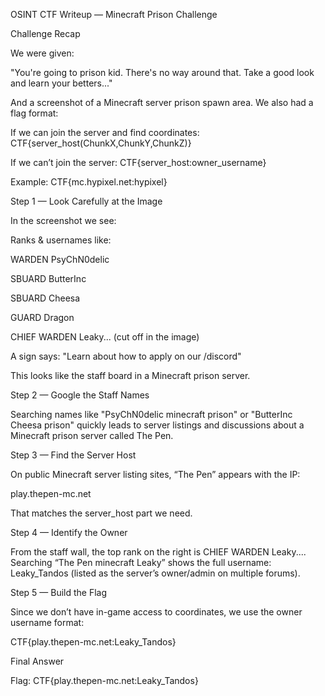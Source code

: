 OSINT CTF Writeup — Minecraft Prison Challenge

Challenge Recap

We were given:

"You're going to prison kid. There's no way around that. Take a good look and learn your betters..."

And a screenshot of a Minecraft server prison spawn area.
We also had a flag format:

If we can join the server and find coordinates:
CTF{server_host(ChunkX,ChunkY,ChunkZ)}

If we can’t join the server:
CTF{server_host:owner_username}

Example:
CTF{mc.hypixel.net:hypixel}

Step 1 — Look Carefully at the Image

In the screenshot we see:

Ranks & usernames like:

WARDEN PsyChN0delic

SBUARD ButterInc

SBUARD Cheesa

GUARD Dragon

CHIEF WARDEN Leaky... (cut off in the image)

A sign says:
"Learn about how to apply on our /discord"

This looks like the staff board in a Minecraft prison server.

Step 2 — Google the Staff Names

Searching names like "PsyChN0delic minecraft prison" or "ButterInc Cheesa prison" quickly leads to server listings and discussions about a Minecraft prison server called The Pen.

Step 3 — Find the Server Host

On public Minecraft server listing sites, “The Pen” appears with the IP:

play.thepen-mc.net


That matches the server_host part we need.

Step 4 — Identify the Owner

From the staff wall, the top rank on the right is CHIEF WARDEN Leaky....
Searching “The Pen minecraft Leaky” shows the full username:
Leaky_Tandos (listed as the server’s owner/admin on multiple forums).

Step 5 — Build the Flag

Since we don’t have in-game access to coordinates, we use the owner username format:

CTF{play.thepen-mc.net:Leaky_Tandos}

Final Answer

Flag:
CTF{play.thepen-mc.net:Leaky_Tandos}
